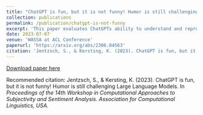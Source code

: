 ```yaml
---
title: "ChatGPT is fun, but it is not funny! Humor is still challenging Large Language Models"
collection: publications
permalink: /publication/chatgpt-is-not-funny
excerpt: 'This paper evaluates ChatGPTs ability to understand and reproduce human humor through exploratory experiments.'
date: 2023-07-07
venue: 'WASSA at ACL Conference'
paperurl: 'https://arxiv.org/abs/2306.04563'
citation: 'Jentzsch, S., & Kersting, K. (2023). ChatGPT is fun, but it is not funny! Humor is still challenging Large Language Models. In <i>Proceedings of the 14th Workshop in Computational Approaches to Subjectivity and Sentiment Analysis. Association for Computational Linguistics, USA.<i>'
---
```


[Download paper here]()

Recommended citation: Jentzsch, S., & Kersting, K. (2023). ChatGPT is fun, but it is not funny! Humor is still challenging Large Language Models. In <i>Proceedings of the 14th Workshop in Computational Approaches to Subjectivity and Sentiment Analysis. Association for Computational Linguistics, USA.<i>